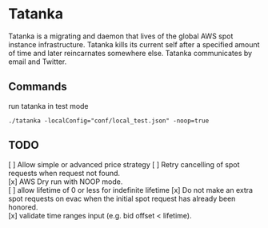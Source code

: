 # Tatanka
Tatanka is a migrating and daemon that lives of the global AWS spot instance infrastructure. 
Tatanka kills its current self after a specified amount of time and later reincarnates somewhere else. 
Tatanka communicates by email and Twitter. 


## Commands

run tatanka in test mode

```
./tatanka -localConfig="conf/local_test.json" -noop=true
```
    
## TODO
[ ] Allow simple or advanced price strategy 
[ ] Retry cancelling of spot requests when request not found.  
[x] AWS Dry run with NOOP mode.  
[ ] allow lifetime of 0 or less for indefinite lifetime
[x] Do not make an extra spot requests on evac when the initial spot request has already been honored.  
[x] validate time ranges input (e.g. bid offset < lifetime).  
